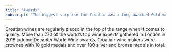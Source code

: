 ```yaml
---
title: "Awards"
subscript: "The biggest surprise for Croatia was a long-awaited Gold medal for Plavac Mali. Also, the only Gold that went outside the grape shaped, Istrian peninsula."
---
```

Croatian wines are regularly placed in the top of the range when it comes to quality. More than 270 of the world’s top wine experts gathered in London in 2018 judging Decanter World Wine awards. Croatian wine makers were crowned with 10 gold medals and over 100 silver and bronze medals in total.